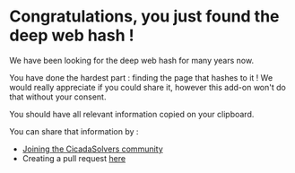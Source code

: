 # Congratulations, you just found the deep web hash !

We have been looking for the deep web hash for many years now.

You have done the hardest part : finding the page that hashes to it !
We would really appreciate if you could share it, however this add-on won't do that without your consent.

You should have all relevant information copied on your clipboard.

You can share that information by :
 * [Joining the CicadaSolvers community](https://discord.gg/MW2dXhG)
 * Creating a pull request [here](https://github.com/tweqx/3301-hash-alarm)
